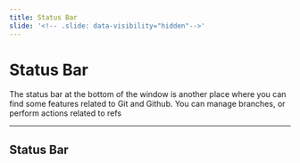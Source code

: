 ```yaml
---
title: Status Bar
slide: '<!-- .slide: data-visibility="hidden"-->'
---
```


<!-- .slide: data-state="layout-title" class="bg-dark"-->

# Status Bar
> >

The status bar at the bottom of the window is another place where you can find some features related to Git and Github. You can manage branches, or perform actions related to refs

---
## Status Bar

> >
